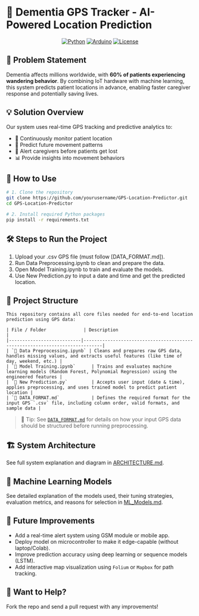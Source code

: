 # 🧭 Dementia GPS Tracker - AI-Powered Location Prediction

<div align="center">
  
  
  [![Python](https://img.shields.io/badge/Python-3.8%2B-blue)](https://python.org)
  [![Arduino](https://img.shields.io/badge/Arduino-Compatible-green)](https://arduino.cc)
  [![License](https://img.shields.io/badge/License-MIT-yellow.svg)](LICENSE)
</div>

## 🎯 Problem Statement

Dementia affects millions worldwide, with **60% of patients experiencing wandering behavior**. By combining IoT hardware with machine learning, this system predicts patient locations in advance, enabling faster caregiver response and potentially saving lives.

## 💡 Solution Overview

Our system uses real-time GPS tracking and predictive analytics to:
- 📍 Continuously monitor patient location
- 🔮 Predict future movement patterns
- 🚨 Alert caregivers before patients get lost
- 📊 Provide insights into movement behaviors

## 🧪 How to Use

```bash
# 1. Clone the repository 
git clone https://github.com/yourusername/GPS-Location-Predictor.git
cd GPS-Location-Predictor

# 2. Install required Python packages
pip install -r requirements.txt
```

## 🛠️ Steps to Run the Project
1. Upload your .csv GPS file (must follow [DATA_FORMAT.md]). 
2. Run Data Preprocessing.ipynb to clean and prepare the data.
3. Open Model Training.ipynb to train and evaluate the models.
4. Use New Prediction.py to input a date and time and get the predicted location.

## 📂 Project Structure
```
This repository contains all core files needed for end-to-end location prediction using GPS data:

| File / Folder              | Description                                                                 |
|---------------------------|-----------------------------------------------------------------------------|
| `📄 Data Preprocessing.ipynb` | Cleans and prepares raw GPS data, handles missing values, and extracts useful features (like time of day, weekend, etc.) |
| `📄 Model Training.ipynb`      | Trains and evaluates machine learning models (Random Forest, Polynomial Regression) using the engineered features |
| `📄 New Prediction.py`         | Accepts user input (date & time), applies preprocessing, and uses trained model to predict patient location |
| `📄 DATA_FORMAT.md`            | Defines the required format for the input GPS `.csv` file, including column order, valid formats, and sample data |
```
> 🔗 Tip: See [`DATA_FORMAT.md`](DATA_FORMAT.md) for details on how your input GPS data should be structured before running preprocessing.

## 🏗️ System Architecture

See full system explanation and diagram in [ARCHITECTURE.md](ARCHITECTURE.md).

## 🧠 Machine Learning Models

See detailed explanation of the models used, their tuning strategies, evaluation metrics, and reasons for selection in [ML_Models.md](ML_Models.md).

## 🔮 Future Improvements

- Add a real-time alert system using GSM module or mobile app. 
- Deploy model on microcontroller to make it edge-capable (without laptop/Colab).
- Improve prediction accuracy using deep learning or sequence models (LSTM).
- Add interactive map visualization using `Folium` or `Mapbox` for path tracking.

## 🤝 Want to Help?
Fork the repo and send a pull request with any improvements!




















